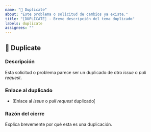 ```yaml
---
name: "🔁 Duplicate"
about: "Este problema o solicitud de cambios ya existe."
title: "[DUPLICATE] - Breve descripción del tema duplicado"
labels: duplicate
assignees: ""
---
```


## 🔁 Duplicate

### Descripción

Esta solicitud o problema parece ser un duplicado de otro *issue* o *pull request*.

### Enlace al duplicado

- [Enlace al *issue* o *pull request* duplicado]

### Razón del cierre

Explica brevemente por qué esta es una duplicación.
